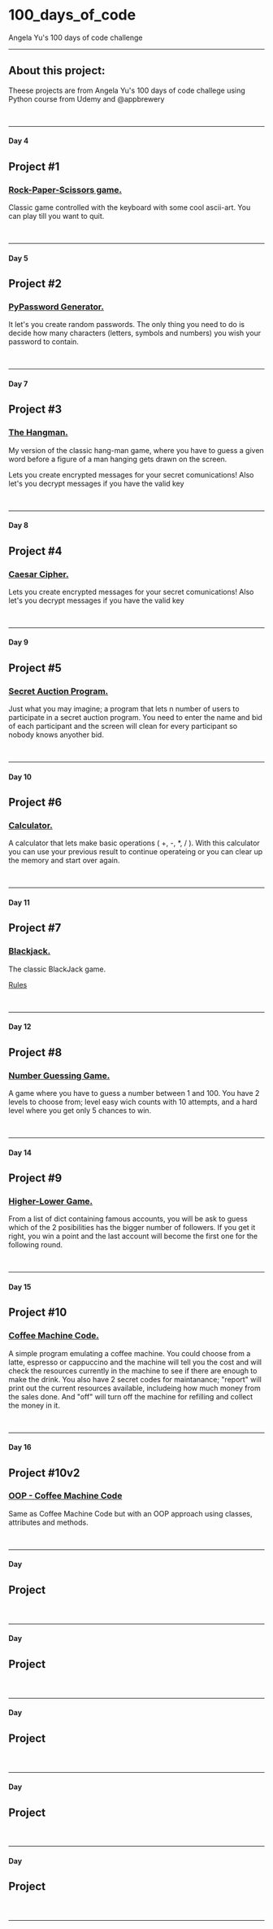# 100_days_of_code
Angela Yu's 100 days of code challenge

---

## About this project:

Theese projects are from Angela Yu's 100 days of code challege using Python course from Udemy and @appbrewery

<br>

---
#### Day 4
## Project #1
### <u>Rock-Paper-Scissors game.</u>

Classic game controlled with the keyboard with some cool ascii-art.
You can play till you want to quit.

<br>

---
#### Day 5
## Project #2
### <u>PyPassword Generator.</u>

It let's you create random passwords.
The only thing you need to do is decide how many characters (letters, symbols and numbers) you wish your password to contain.

<br>

---
#### Day 7
## Project #3
### <u>The Hangman.</u>

My version of the classic hang-man game, where you have to guess a given word before a figure of a man hanging gets drawn on the screen.

Lets you create encrypted messages for your secret comunications! 
Also let's you decrypt messages if you have the valid key

<br>

---
#### Day 8
## Project #4
### <u>Caesar Cipher.</u>
Lets you create encrypted messages for your secret comunications! 
Also let's you decrypt messages if you have the valid key

<br>

---
#### Day 9
## Project #5
### <u>Secret Auction Program.</u>

Just what you may imagine; a program that lets n number of users to participate in a secret auction program.
You need to enter the name and bid of each participant and the screen will clean for every participant so nobody knows anyother bid.

<br>

---
#### Day 10
## Project #6
### <u>Calculator.</u>

A calculator that lets make basic operations ( +, -, *, / ).
With this calculator you can use your previous result to continue operateing or you can clear up the memory and start over again.

<br>

---
#### Day 11
## Project #7
### <u>Blackjack.</u>

The classic BlackJack game.

[Rules](https://www.blackjackinfo.com/blackjack-rules/)

<br>

---
#### Day 12
## Project #8
### <u>Number Guessing Game.</u>

A game where you have to guess a number between 1 and 100.
You have 2 levels to choose from; level easy wich counts with 10 attempts,
and a hard level where you get only 5 chances to win.

<br>

---
#### Day 14
## Project #9
### <u>Higher-Lower Game.</u>

From a list of dict containing famous accounts, you will be ask to guess which
of the 2 posibilities has the bigger number of followers. If you get it right, 
you win a point and the last account will become 
the first one for the following round.

<br>

---
#### Day 15
## Project #10
### <u>Coffee Machine Code.</u>

A simple program emulating a coffee machine.
You could choose from a latte, espresso or cappuccino and the machine will
tell you the cost and will check the resources currently in the machine to 
see if there are enough to make the drink.
You also have 2 secret codes for maintanance; "report" will print out the
current resources available, includeing how much money from the sales done. And
"off" will turn off the machine for refilling and collect the money in it.

<br>

---
#### Day 16
## Project #10v2
### <u>OOP - Coffee Machine Code</u>

Same as Coffee Machine Code but with an OOP approach using classes, attributes
and methods.

<br>

---
#### Day
## Project #
### <u></u>

<br>

---
#### Day
## Project #
### <u></u>

<br>

---
#### Day
## Project #
### <u></u>

<br>

---
#### Day
## Project #
### <u></u>

<br>

---
#### Day
## Project #
### <u></u>

<br>

---

